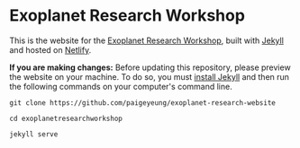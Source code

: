 # Exoplanet Research Workshop

This is the website for the [Exoplanet Research Workshop](https://exoplanetresearch.netlify.app), built with [Jekyll](https://jekyllrb.com/) and hosted on [Netlify](https://www.netlify.com/).

**If you are making changes:** Before updating this repository, please preview the website on your machine. To do so, you must [install Jekyll](https://jekyllrb.com/docs/installation/) and then run the following commands on your computer's command line.

```
git clone https://github.com/paigeyeung/exoplanet-research-website

cd exoplanetresearchworkshop

jekyll serve
```
